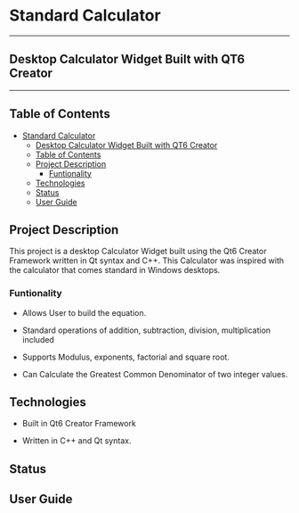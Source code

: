 # Standard Calculator

---

## Desktop Calculator Widget Built with QT6 Creator

---

## Table of Contents

- [Standard Calculator](#standard-calculator)
  - [Desktop Calculator Widget Built with QT6 Creator](#desktop-calculator-widget-built-with-qt6-creator)
  - [Table of Contents](#table-of-contents)
  - [Project Description](#project-description)
    - [Funtionality](#funtionality)
  - [Technologies](#technologies)
  - [Status](#status)
  - [User Guide](#user-guide)

## Project Description

This project is a desktop Calculator Widget built using the Qt6 Creator Framework written in Qt syntax and C++.
This Calculator was inspired with the calculator that comes standard in Windows desktops.

### Funtionality

- Allows User to build the equation.

- Standard operations of addition, subtraction, division, multiplication included

- Supports Modulus, exponents, factorial and square root.

- Can Calculate the Greatest Common Denominator of two integer values.

## Technologies

- Built in Qt6 Creator Framework

- Written in C++ and Qt syntax.

## Status

## User Guide
